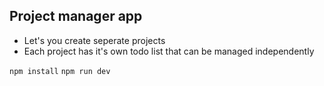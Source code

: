 ## Project manager app
- Let's you create seperate projects 
- Each project has it's own todo list that can be managed independently


`npm install`
`npm run dev`

